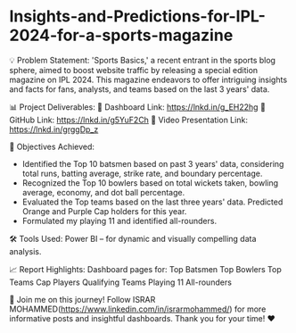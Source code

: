 # Insights-and-Predictions-for-IPL-2024-for-a-sports-magazine
💡 Problem Statement:
'Sports Basics,' a recent entrant in the sports blog sphere, aimed to boost website traffic by releasing a special edition magazine on IPL 2024. This magazine endeavors to offer intriguing insights and facts for fans, analysts, and teams based on the last 3 years' data.


📊 Project Deliverables:
🔗 Dashboard Link: https://lnkd.in/g_EH22hg 
🔗 GitHub Link: https://lnkd.in/g5YuF2Ch 
🔗 Video Presentation Link: https://lnkd.in/grggDp_z 


🎯 Objectives Achieved:
- Identified the Top 10 batsmen based on past 3 years' data, considering total runs, batting average, strike rate, and boundary percentage.
- Recognized the Top 10 bowlers based on total wickets taken, bowling average, economy, and dot ball percentage.
- Evaluated the Top teams based on the last three years' data.
Predicted Orange and Purple Cap holders for this year.
- Formulated my playing 11 and identified all-rounders.


🛠️ Tools Used:
Power BI – for dynamic and visually compelling data analysis.


📈 Report Highlights:
Dashboard pages for:
Top Batsmen
Top Bowlers
Top Teams
Cap Players
Qualifying Teams
Playing 11
All-rounders


🚀 Join me on this journey! Follow ISRAR MOHAMMED(https://www.linkedin.com/in/israrmohammed/)  for more informative posts and insightful dashboards.
Thank you for your time! ❤️
